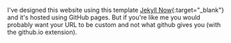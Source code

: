 I've designed this website using this template [Jekyll Now](https://jekyllnow.com){:target="_blank"} and it's hosted using GitHub pages. But if you're like me you would probably want your URL to be custom and not what github gives you (with the github.io extension). 
